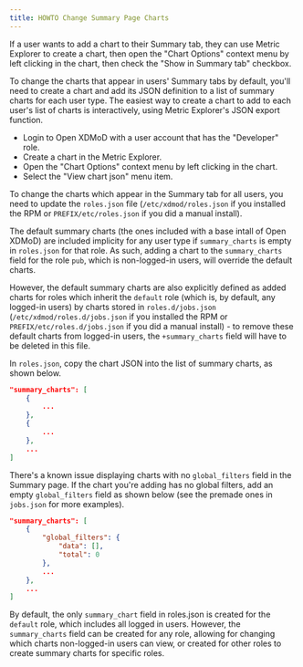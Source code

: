 ```yaml
---
title: HOWTO Change Summary Page Charts
---
```


If a user wants to add a chart to their Summary tab, they can use Metric Explorer to create a chart,
then open the "Chart Options" context menu by left clicking in the chart, then check the "Show in Summary
tab" checkbox.

To change the charts that appear in users' Summary tabs by default, you'll need to create
a chart and add its JSON definition to a list of summary charts for each user type.
The easiest way to create a chart to add to each user's list of charts is interactively, 
using Metric Explorer's JSON export function.

* Login to Open XDMoD with a user account that has the "Developer" role.
* Create a chart in the Metric Explorer.
* Open the "Chart Options" context menu by left clicking in the chart.
* Select the "View chart json" menu item.

To change the charts which appear in the Summary tab for all users, you need to update the
`roles.json` file (`/etc/xdmod/roles.json` if you installed the RPM or
`PREFIX/etc/roles.json` if you did a manual install).

The default summary charts (the ones included with a base intall of Open XDMoD) are included implicity 
for any user type if `summary_charts` is empty in `roles.json` for that role. As such, 
adding a chart to the `summary_charts` field for the role `pub`, which is non-logged-in users,
will override the default charts.

However, the default summary charts are also explicitly defined as added charts
for roles which inherit the `default` role (which is, by default, any logged-in users) 
by charts stored in `roles.d/jobs.json` (`/etc/xdmod/roles.d/jobs.json` if you installed the RPM or
`PREFIX/etc/roles.d/jobs.json` if you did a manual install) - to remove these default charts from 
logged-in users, the `+summary_charts` field will have to be deleted in this file.
 
In `roles.json`, copy the chart JSON into the list of summary charts, as shown below.

```json
"summary_charts": [
    {
        ...
    },
    {
        ...
    },
    ...
]
```

There's a known issue displaying charts with no `global_filters` field
in the Summary page. If the chart you're adding has no global filters,
add an empty `global_filters` field as shown below 
(see the premade ones in `jobs.json` for more examples).

```json
"summary_charts": [
    {
        "global_filters": {
            "data": [],
            "total": 0
        },
        ...
    },
    ...
]
```

By default, the only `summary_chart` field in roles.json is created for the `default` role,
which includes all logged in users. However, the `summary_charts` field can be created for any role,
allowing for changing which charts non-logged-in users can view, or created for other roles
to create summary charts for specific roles. 
